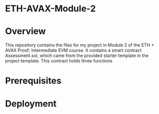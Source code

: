 # ETH-AVAX-Module-2
# Overview
This repository contains the files for my project in Module 2 of the ETH + AVAX Proof: Intermediate EVM course. It contains a smart contract Assessment.sol, which came from the provided starter template in the project template. This contract holds three functions

# Prerequisites
# Deployment
